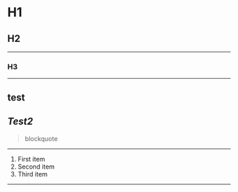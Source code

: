 # H1

## H2

---

### H3

---

## **test**

## **_Test2_**

> blockquote

---

1. First item
2. Second item
3. Third item

---
